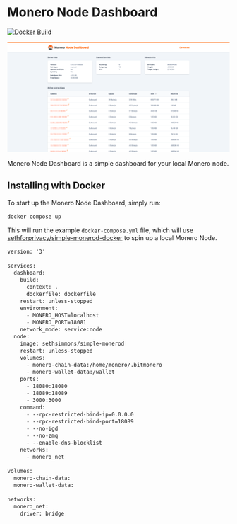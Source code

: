 # Monero Node Dashboard

[![Docker Build](https://github.com/brechtdoran/monero-node-dashboard/actions/workflows/main.yml/badge.svg)](https://github.com/brechtdoran/monero-node-dashboard/actions/workflows/main.yml)

![Screenshot](https://raw.githubusercontent.com/brechtdoran/monero-node-dashboard/main/assets/screenshot.png)

Monero Node Dashboard is a simple dashboard for your local Monero node.

## Installing with Docker

To start up the Monero Node Dashboard, simply run:

```bash
docker compose up
```

This will run the example `docker-compose.yml` file, which will use [sethforprivacy/simple-monerod-docker](https://github.com/sethforprivacy/simple-monerod-docker) to spin up a local Monero Node.

```
version: '3'

services:
  dashboard:
    build:
      context: .
      dockerfile: dockerfile
    restart: unless-stopped
    environment:
      - MONERO_HOST=localhost
      - MONERO_PORT=18081
    network_mode: service:node
  node:
    image: sethsimmons/simple-monerod
    restart: unless-stopped
    volumes:
      - monero-chain-data:/home/monero/.bitmonero
      - monero-wallet-data:/wallet
    ports:
      - 18080:18080
      - 18089:18089
      - 3000:3000
    command:
      - --rpc-restricted-bind-ip=0.0.0.0
      - --rpc-restricted-bind-port=18089
      - --no-igd
      - --no-zmq
      - --enable-dns-blocklist
    networks:
      - monero_net

volumes:
  monero-chain-data:
  monero-wallet-data:

networks:
  monero_net:
    driver: bridge
```
